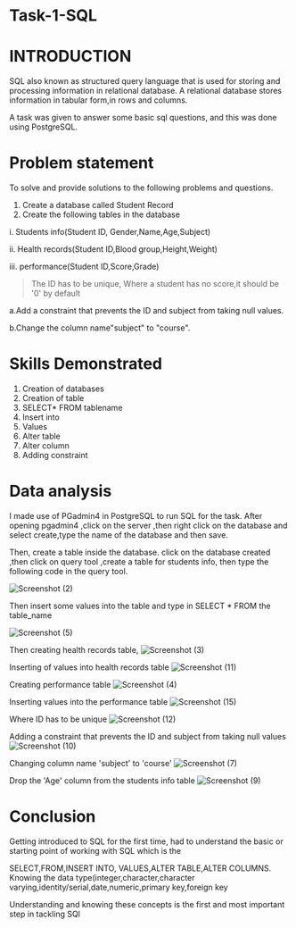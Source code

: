 # Task-1-SQL

#  **INTRODUCTION**

SQL also known as structured query language that is used for storing and processing information in relational database.
A relational database stores information in tabular form,in rows and columns.

A task was given to answer some basic sql questions, and this was done using PostgreSQL.

# Problem statement

To solve and provide solutions to the following  problems and questions.

1. Create a database called Student Record
2. Create the following tables in the database

  i.  Students info(Student ID, Gender,Name,Age,Subject)
   
  ii.  Health records(Student ID,Blood group,Height,Weight)
  
   iii. performance(Student ID,Score,Grade)

   >The ID has to be unique,
   >Where a student has no score,it should be '0' by default
   
   a.Add a constraint that prevents the ID and subject from taking null values.
   
   b.Change the column name"subject" to "course".

# Skills Demonstrated 

1. Creation of databases
2. Creation of table
3. SELECT* FROM tablename
4. Insert into
5. Values
6. Alter table
7. Alter column
8. Adding constraint

# Data analysis
I made use of  PGadmin4 in PostgreSQL to run SQL for the task.
After opening pgadmin4 ,click on the server ,then right click on the database and select create,type the name of the database and then save.

Then, create a table inside the database.
click on the database created ,then click on query tool ,create a table for students info, then type the following code in the query tool.


![Screenshot (2)](https://github.com/Janefranceschisom/Task-1-SQL/assets/140454293/798b27f6-345e-4735-86ef-fa5fd62d02b9)

Then insert some values into the table and type in SELECT * FROM the table_name

![Screenshot (5)](https://github.com/Janefranceschisom/Task-1-SQL/assets/140454293/9d3c249a-0577-43e9-8dc0-cfb8e9db9a2d)

Then creating health records table, 
![Screenshot (3)](https://github.com/Janefranceschisom/Task-1-SQL/assets/140454293/5f65c9c0-8d7b-4071-9f99-34567968dfac)

Inserting of values into health records table
![Screenshot (11)](https://github.com/Janefranceschisom/Task-1-SQL/assets/140454293/323252e6-c745-4225-b66e-3d69cc8027f2)

Creating performance table
![Screenshot (4)](https://github.com/Janefranceschisom/Task-1-SQL/assets/140454293/edb84718-da73-45f6-ac56-7cfce27a75b2)

Inserting values into the performance table
![Screenshot (15)](https://github.com/Janefranceschisom/Task-1-SQL/assets/140454293/024ff9b5-f4a8-49dc-a44e-c93277d6c3a5)


Where ID has to be unique
![Screenshot (12)](https://github.com/Janefranceschisom/Task-1-SQL/assets/140454293/5f086e01-627e-4a27-9c76-17c854f8eb88)

Adding a constraint that prevents the ID and subject from taking null values
![Screenshot (10)](https://github.com/Janefranceschisom/Task-1-SQL/assets/140454293/6f450fbe-be8a-4f61-8fff-83eb1a5fd979)

Changing column name 'subject' to 'course'
![Screenshot (7)](https://github.com/Janefranceschisom/Task-1-SQL/assets/140454293/a4b8c319-c189-4a46-a119-9fc67e8dea55)

Drop the 'Age' column from the students info table
![Screenshot (9)](https://github.com/Janefranceschisom/Task-1-SQL/assets/140454293/85164e8c-130c-4182-9189-93fc2451f57b)

# Conclusion

Getting introduced to SQL for the first time, had to understand the basic or starting point of working with SQL which is the 

SELECT,FROM,INSERT INTO, VALUES,ALTER TABLE,ALTER COLUMNS.
Knowing the data type(integer,character,character varying,identity/serial,date,numeric,primary key,foreign key

Understanding and knowing these concepts is the first and most important step in tackling SQl







































   




   >
